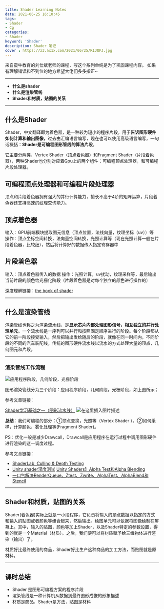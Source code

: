 ```yaml
---
title: Shader Learning Notes
date: 2021-06-25 16:10:45
tags: 
- Shader
- Cg
categories:
- Shader
keyword: 'Shader'
description: Shader 笔记
cover : https://z3.ax1x.com/2021/06/25/R1JQPJ.jpg
---
```


来自蛮牛教育的刘仕斌老师的课程，写这个系列单纯是为了巩固课程内容。
如果有理解错误和不到位的地方希望大佬们多多指正~

---

 - **什么是shader**
 - **什么是渲染管线**
 - **Shader和材质，贴图的关系**

---

## 什么是Shader
 
 Shader，中文翻译即为着色器，是一种较为短小的程序片段，用于**告诉图形硬件如何计算和输出图像**，过去由汇编语言编写，现在也可以使用高级语言编写，一句话概括：**Shader是可编程图形管线的算法片段**。

它主要分两类，Vertex Shader（顶点着色器）和Fragment Shader（片段着色器），两种Shader也分别对应着Gpu上的两个组件：可编程顶点处理器，和可编程片段处理器。

## 可编程顶点处理器和可编程片段处理器

顶点和片段着色器拥有强大的并行计算能力，擅长不高于4阶的矩阵运算，片段着色器还支持高速的纹理查询能力。

## 顶点着色器

输入：GPU前端模块提取图元信息（顶点位置，法线向量，纹理坐标（uv））等
操作：顶点坐标空间转换，法向量空间转换，光照计算等（现在光照计算一般在片段着色器，比较细），然后将计算好的数据传入指定寄存器中

## 片段着色器

输入：顶点着色器传入的数据
操作：光照计算，uv扰动，纹理采样等，最后输出当前片段的颜色给光栅化阶段（片段着色器是对每个独立的颜色进行操作的）

深度理解链接：[the book of shader](https://thebookofshaders.com/01/?lan=ch)

---
## 什么是渲染管线

渲染管线也称之为渲染流水线，是**显示芯片内部处理图形信号，相互独立的并行处理单元**。一个流水线是一序列可以并行和按照固定顺序进行的阶段。每个阶段都从它的前一阶段接受输入，然后把输出发给随后的阶段，就像在同一时间内，不同阶段的不同的汽车装配线，传统的图形硬件流水线以流水的方式处理大量的顶点，几何图元和片段。
 
 ---
### 渲染管线工作流程

![应用程序阶段，几何阶段，光栅阶段](https://img-blog.csdnimg.cn/20200428232934376.jpg?x-oss-process=image/watermark,type_ZmFuZ3poZW5naGVpdGk,shadow_10,text_aHR0cHM6Ly9ibG9nLmNzZG4ubmV0L3NpbmF0XzM5MzY5MDQ0,size_16,color_FFFFFF,t_70)

图形渲染管线分为三个阶段：应用程序阶段，几何阶段，光栅阶段，如上图所示；

参考文章链接：

[Shader学习基础之一（图形流水线）](https://blog.csdn.net/xiongwen_li/article/details/72417529)
![在这里插入图片描述](https://img-blog.csdnimg.cn/20200428003147818.jpg?x-oss-process=image/watermark,type_ZmFuZ3poZW5naGVpdGk,shadow_10,text_aHR0cHM6Ly9ibG9nLmNzZG4ubmV0L3NpbmF0XzM5MzY5MDQ0,size_16,color_FFFFFF,t_70)

**总结**：我们可编程的部分：①顶点变换，光照等（Vertex Shader ）。②如何采样，计算颜色，雾化处理等(Fragment Shader)。

PS：优化一般是减少Drawcall，Drawcall是应用程序在运行过程中调用图形硬件进行渲染的这一调度过程。


参考文章链接：

+ [ShaderLab: Culling & Depth Testing](https://blog.csdn.net/maozi_bsz/article/details/77387855#fnref:grazingangle)
+ [Unity shader深度测试](https://blog.csdn.net/v_xchen_v/article/details/79380222)
[Unity Shaders】Alpha Test和Alpha Blending](https://blog.csdn.net/candycat1992/article/details/41599167)
+ [一口气解决RenderQueue、Ztest、Zwrite、AlphaTest、AlphaBlend和Stencil](https://zhuanlan.zhihu.com/p/28557283)

---
## Shader和材质，贴图的关系

Shader(着色器)实际上就是一小段程序，它负责将输入的顶点数据以指定的方式和输入的贴图或者颜色等组合起来，然后输出。绘图单元可以依据将图像绘制在屏幕上。其中，输入的贴图，颜色等加上Shader，以及Shader特定的参数设置，得到的就是一个Material（材质）。之后，我们便可以将材质赋予给三维物体进行渲染（输出）了。

材质好比最终使用的商品，Shader好比生产这种商品的加工方法，而贴图就是原材料。

---
## 课时总结

+ Shader 是图形可编程方案的程序片段
+ 渲染管线是一种计算机从数据到最终图形成像的形象描述
+ 材质是商品，Shader是方法，贴图是材料